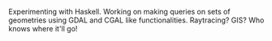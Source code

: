 Experimenting with Haskell.  Working on making queries on sets of geometries using GDAL and CGAL like functionalities.  Raytracing?  GIS?  Who knows where it'll go!

